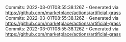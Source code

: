 Commits: 2022-03-01T08:55:38.126Z - Generated via https://github.com/marketplace/actions/artificial-grass
<br>
Commits: 2022-03-01T08:55:38.126Z - Generated via https://github.com/marketplace/actions/artificial-grass
<br>
Commits: 2022-03-01T08:55:38.126Z - Generated via https://github.com/marketplace/actions/artificial-grass
<br>
